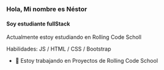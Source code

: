 
<!--
**nestor-labiuk/nestor-labiuk** is a ✨ _special_ ✨ repository because its `README.md` (this file) appears on your GitHub profile.

Here are some ideas to get you started:

- 🔭 I’m currently working on ...
- 🌱 I’m currently learning ...
- 👯 I’m looking to collaborate on ...
- 🤔 I’m looking for help with ...
- 💬 Ask me about ...
- 📫 How to reach me: ...
- 😄 Pronouns: ...
- ⚡ Fun fact: ...
-->
### Hola, Mi nombre es Néstor 
#### Soy estudiante fullStack

Actualmente estoy estudiando en Rolling Code Scholl

Habilidades:  JS / HTML / CSS / Bootstrap

- 🔭 Estoy trabajando en Proyectos de Rolling Code School 




